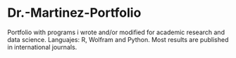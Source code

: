 # Dr.-Martinez-Portfolio
Portfolio with programs i wrote and/or modified for academic research and data science.
Languajes: R, Wolfram and Python.
Most results are published in international journals.

